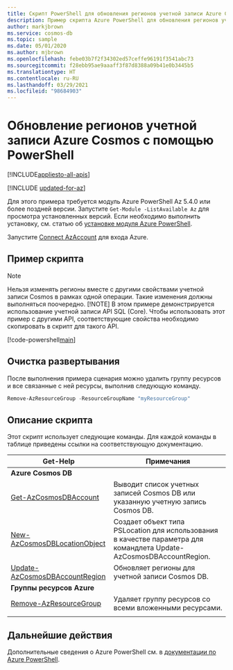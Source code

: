 ```yaml
---
title: Скрипт PowerShell для обновления регионов учетной записи Azure Cosmos
description: Пример скрипта Azure PowerShell для обновления регионов учетной записи Azure Cosmos
author: markjbrown
ms.service: cosmos-db
ms.topic: sample
ms.date: 05/01/2020
ms.author: mjbrown
ms.openlocfilehash: febe03b7f2f34302ed57ceffe96191f3541abc73
ms.sourcegitcommit: f28ebb95ae9aaaff3f87d8388a09b41e0b3445b5
ms.translationtype: HT
ms.contentlocale: ru-RU
ms.lasthandoff: 03/29/2021
ms.locfileid: "98684903"
---
```

# <a name="update-an-azure-cosmos-accounts-regions-using-powershell"></a>Обновление регионов учетной записи Azure Cosmos с помощью PowerShell
[!INCLUDE[appliesto-all-apis](../../../includes/appliesto-all-apis.md)]

[!INCLUDE [updated-for-az](../../../../../includes/updated-for-az.md)]

Для этого примера требуется модуль Azure PowerShell Az 5.4.0 или более поздней версии. Запустите `Get-Module -ListAvailable Az` для просмотра установленных версий.
Если необходимо выполнить установку, см. статью об [установке модуля Azure PowerShell](/powershell/azure/install-az-ps).

Запустите [Connect AzAccount](/powershell/module/az.accounts/connect-azaccount) для входа Azure.

## <a name="sample-script"></a>Пример скрипта

> [!NOTE]
> Нельзя изменять регионы вместе с другими свойствами учетной записи Cosmos в рамках одной операции. Такие изменения должны выполняться поочередно.
> [!NOTE]
> В этом примере демонстрируется использование учетной записи API SQL (Core). Чтобы использовать этот пример с другими API, соответствующие свойства необходимо скопировать в скрипт для такого API.

[!code-powershell[main](../../../../../powershell_scripts/cosmosdb/common/ps-account-update-region.ps1 "Update Azure Cosmos account regions")]

## <a name="clean-up-deployment"></a>Очистка развертывания

После выполнения примера сценария можно удалить группу ресурсов и все связанные с ней ресурсы, выполнив следующую команду.

```powershell
Remove-AzResourceGroup -ResourceGroupName "myResourceGroup"
```

## <a name="script-explanation"></a>Описание скрипта

Этот скрипт использует следующие команды. Для каждой команды в таблице приведены ссылки на соответствующую документацию.

| Get-Help | Примечания |
|---|---|
|**Azure Cosmos DB**| |
| [Get-AzCosmosDBAccount](/powershell/module/az.cosmosdb/get-azcosmosdbaccount) | Выводит список учетных записей Cosmos DB или указанную учетную запись Cosmos DB. |
| [New-AzCosmosDBLocationObject](/powershell/module/az.cosmosdb/new-azcosmosdblocationobject) | Создает объект типа PSLocation для использования в качестве параметра для командлета Update-AzCosmosDBAccountRegion. |
| [Update-AzCosmosDBAccountRegion](/powershell/module/az.cosmosdb/update-azcosmosdbaccountregion) | Обновляет регионы для учетной записи Cosmos DB. |
|**Группы ресурсов Azure**| |
| [Remove-AzResourceGroup](/powershell/module/az.resources/remove-azresourcegroup) | Удаляет группу ресурсов со всеми вложенными ресурсами. |
|||

## <a name="next-steps"></a>Дальнейшие действия

Дополнительные сведения о Azure PowerShell см. в [документации по Azure PowerShell](/powershell/).